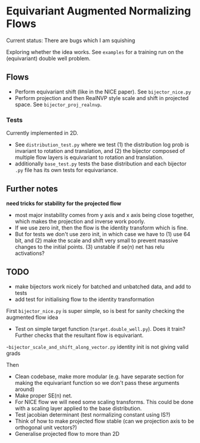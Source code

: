 # Equivariant Augmented Normalizing Flows
Current status: There are bugs which I am squishing


Exploring whether the idea works.
See `examples` for a training run on the (equivariant) double well problem. 

## Flows
- Perform equivariant shift (like in the NICE paper). See `bijector_nice.py`
- Perform projection and then RealNVP style scale and shift in projected space. See `bijector_proj_realnvp`.

### Tests
Currently implemented in 2D.

- See `distribution_test.py` where we test
(1) the distribution log prob is invariant to rotation and translation, and
(2) the bijector composed of multiple flow layers is equivariant to rotation and translation. 
- additionally `base_test.py` tests the base distribution and each bijector `.py` file has its own tests for equivariance. 


## Further notes
**need tricks for stability for the projected flow** 
- most major instability comes from y axis and x axis being close together, which makes the projection and inverse work poorly. 
- If we use zero init, then the flow is the identity transform which is fine.
- But for tests we don't use zero init, in which case we have to 
(1) use 64 bit, and 
(2) make the scale and shift very small to prevent massive changes to the initial points.
(3) unstable if se(n) net has relu activations?





## TODO
- make bijectors work nicely for batched and unbatched data, and add to tests
- add test for initialising flow to the identity transformation

First `bijector_nice.py` is super simple, so is best for sanity checking the augmented flow idea
- Test on simple target function (`target.double_well.py`). Does it train? Further checks that the resultant flow is equivariant. 

-`bijector_scale_and_shift_along_vector.py` identity init is not giving valid grads

Then
 - Clean codebase, make more modular (e.g. have separate section for making the equivariant function so
we don't pass these arguments around)
 - Make proper SE(n) net.
 - For NICE flow we will need some scaling transforms. This could be done with a scaling layer applied to the base distribution. 
 - Test jacobian determinant (test normalizing constant using IS?)
 - Think of how to make projected flow stable (can we projection axis to be orthogonal unit vectors?)
 - Generalise projected flow to more than 2D
